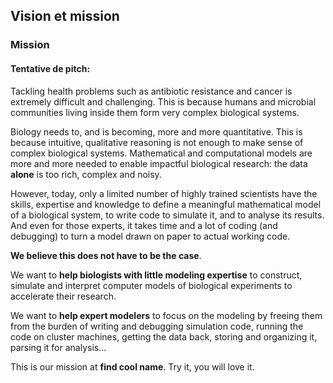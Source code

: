 
## Vision et mission


### Mission

#### Tentative de pitch:

Tackling health problems such as antibiotic resistance and cancer is extremely difficult and challenging.
This is because humans and microbial communities living inside them form very complex biological systems.

Biology needs to, and is becoming, more and more quantitative.
This is because intuitive, qualitative reasoning is not enough to make sense of complex biological systems.
Mathematical and computational models are more and more needed to enable impactful biological research: the data **alone** is too rich, complex and noisy.

However, today, only a limited number of highly trained scientists have the skills, expertise and knowledge to define a meaningful mathematical model of a biological system, to write code to simulate it, and to analyse its results.
And even for those experts, it takes time and a lot of coding (and debugging) to turn a model drawn on paper to actual working code.

**We believe this does not have to be the case**.

We want to **help biologists with little modeling expertise** to construct, simulate and interpret computer models of biological experiments to accelerate their research.

We want to **help expert modelers** to focus on the modeling by freeing them from the burden of writing and debugging simulation code, running the code on cluster machines, getting the data back, storing and organizing it, parsing it for analysis...

This is our mission at **find cool name**.
Try it, you will love it.







